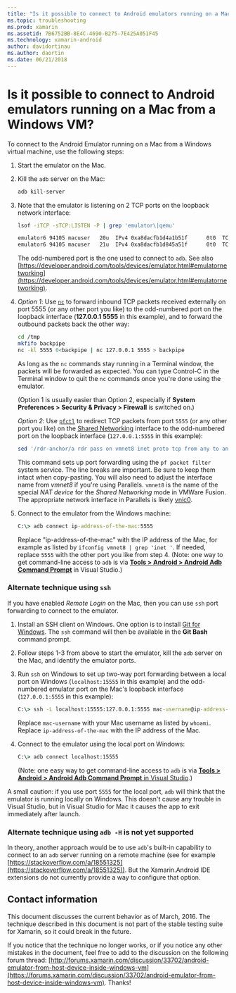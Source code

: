 ```yaml
---
title: "Is it possible to connect to Android emulators running on a Mac from a Windows VM?"
ms.topic: troubleshooting
ms.prod: xamarin
ms.assetid: 7B6752BB-8E4C-4690-B275-7E425A051F45
ms.technology: xamarin-android
author: davidortinau
ms.author: daortin
ms.date: 06/21/2018
---
```


# Is it possible to connect to Android emulators running on a Mac from a Windows VM?

To connect to the Android Emulator running on a Mac from a Windows
virtual machine, use the following steps:

1. Start the emulator on the Mac.

2. Kill the `adb` server on the Mac:

    ```bash
    adb kill-server
    ```

3. Note that the emulator is listening on 2 TCP ports on the loopback
    network interface:

    ```bash
    lsof -iTCP -sTCP:LISTEN -P | grep 'emulator\|qemu'

    emulator6 94105 macuser   20u  IPv4 0xa8dacfb1d4a1b51f      0t0  TCP localhost:5555 (LISTEN)
    emulator6 94105 macuser   21u  IPv4 0xa8dacfb1d845a51f      0t0  TCP localhost:5554 (LISTEN)
    ```

    The odd-numbered port is the one used to connect to `adb`. See also
    [https://developer.android.com/tools/devices/emulator.html#emulatornetworking](https://developer.android.com/tools/devices/emulator.html#emulatornetworking).

4. _Option 1_: Use
    [`nc`](https://developer.apple.com/library/mac/documentation/Darwin/Reference/ManPages/man1/nc.1.html)
    to forward inbound TCP packets received externally on port 5555 (or
    any other port you like) to the odd-numbered port on the loopback
    interface (**127.0.0.1 5555** in this example), and to forward the
    outbound packets back the other way:

    ```bash
    cd /tmp
    mkfifo backpipe
    nc -kl 5555 0<backpipe | nc 127.0.0.1 5555 > backpipe
    ```

    As long as the `nc` commands stay running in a Terminal window, the
    packets will be forwarded as expected. You can type Control-C in
    the Terminal window to quit the `nc` commands once you're done
    using the emulator.

    (Option 1 is usually easier than Option 2, especially if **System Preferences > Security & Privacy > Firewall** is switched on.) 

    _Option 2_: Use
    [`pfctl`](https://developer.apple.com/library/mac/documentation/Darwin/Reference/ManPages/man8/pfctl.8.html)
    to redirect TCP packets from port `5555` (or any other port you
    like) on the
    [Shared Networking](https://kb.parallels.com/en/4948) interface to
    the odd-numbered port on the loopback interface (`127.0.0.1:5555`
    in this example):

    ```bash
    sed '/rdr-anchor/a rdr pass on vmnet8 inet proto tcp from any to any port 5555 -> 127.0.0.1 port 5555' /etc/pf.conf | sudo pfctl -ef -
    ```

    This command sets up port forwarding using the `pf packet filter`
    system service. The line breaks are important. Be sure to keep them
    intact when copy-pasting. You will also need to adjust the
    interface name from *vmnet8* if you're using Parallels. `vmnet8` is
    the name of the special *NAT device* for the *Shared Networking*
    mode in VMWare Fusion. The appropriate network interface in
    Parallels is likely
    [vnic0](https://download.parallels.com/doc/psbm/en/Parallels_Server_Bare_Metal_Users_Guide/29258.htm).

5. Connect to the emulator from the Windows machine:

    ```cmd
    C:\> adb connect ip-address-of-the-mac:5555
    ```

    Replace "ip-address-of-the-mac" with the IP address of the Mac, for example as listed by `ifconfig vmnet8 | grep 'inet '`. If needed, replace `5555` with the other port you like from step 4\. (Note: one way to get command-line access to `adb` is via [**Tools > Android > Android Adb Command Prompt**](~/cross-platform/troubleshooting/questions/version-logs.md#adb-logcat) in Visual Studio.)

### Alternate technique using `ssh`

If you have enabled _Remote Login_ on the Mac, then you can use `ssh` port forwarding to connect to the emulator.

1. Install an SSH client on Windows. One option is to install
    [Git for Windows](https://git-for-windows.github.io/). The `ssh`
    command will then be available in the **Git Bash** command prompt.

2. Follow steps 1-3 from above to start the emulator, kill the
    `adb` server on the Mac, and identify the emulator ports.

3. Run `ssh` on Windows to set up two-way port forwarding between a
    local port on Windows (`localhost:15555` in this example) and the
    odd-numbered emulator port on the Mac's loopback interface
    (`127.0.0.1:5555` in this example):

    ```cmd 
    C:\> ssh -L localhost:15555:127.0.0.1:5555 mac-username@ip-address-of-the-mac
    ```

    Replace `mac-username` with your Mac username as listed by
    `whoami`. Replace `ip-address-of-the-mac` with the IP address of
    the Mac.

4. Connect to the emulator using the local port on Windows:

    ```cmd
    C:\> adb connect localhost:15555
    ```

    (Note: one easy way to get command-line access to `adb` is via
    [**Tools > Android > Android Adb Command Prompt** in Visual Studio](~/cross-platform/troubleshooting/questions/version-logs.md#adb-logcat).)

A small caution: if you use port `5555` for the local port, `adb` will
think that the emulator is running locally on Windows. This doesn't
cause any trouble in Visual Studio, but in Visual Studio for Mac it
causes the app to exit immediately after launch.

### Alternate technique using `adb -H` is not yet supported

In theory, another approach would be to use `adb`'s built-in capability
to connect to an `adb` server running on a remote machine (see for
example [https://stackoverflow.com/a/18551325](https://stackoverflow.com/a/18551325)).
But the Xamarin.Android IDE extensions do not currently provide a way
to configure that option.

## Contact information

This document discusses the current behavior as of March, 2016. The
technique described in this document is not part of the stable testing
suite for Xamarin, so it could break in the future.

If you notice that the technique no longer works, or if you notice any
other mistakes in the document, feel free to add to the discussion on
the following forum thread:
[http://forums.xamarin.com/discussion/33702/android-emulator-from-host-device-inside-windows-vm](https://forums.xamarin.com/discussion/33702/android-emulator-from-host-device-inside-windows-vm).
Thanks!
